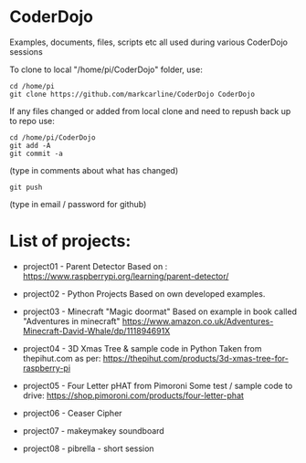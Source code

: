 # CoderDojo
Examples, documents, files, scripts etc all used during various CoderDojo sessions

To clone to local "/home/pi/CoderDojo" folder, use:

    cd /home/pi
    git clone https://github.com/markcarline/CoderDojo CoderDojo

If any files changed or added from local clone and need to repush back up to repo use:

    cd /home/pi/CoderDojo
    git add -A
    git commit -a

(type in comments about what has changed)

    git push

(type in email / password for github)

# List of projects:

- project01 - Parent Detector
Based on : https://www.raspberrypi.org/learning/parent-detector/

- project02 - Python Projects
Based on own developed examples.

- project03 - Minecraft "Magic doormat"
Based on example in book called "Adventures in minecraft"
https://www.amazon.co.uk/Adventures-Minecraft-David-Whale/dp/111894691X

- project04 - 3D Xmas Tree & sample code in Python
Taken from thepihut.com as per:
https://thepihut.com/products/3d-xmas-tree-for-raspberry-pi

- project05 - Four Letter pHAT from Pimoroni
Some test / sample code to drive:
https://shop.pimoroni.com/products/four-letter-phat

- project06 - Ceaser Cipher

- project07 - makeymakey soundboard

- project08 - pibrella - short session
